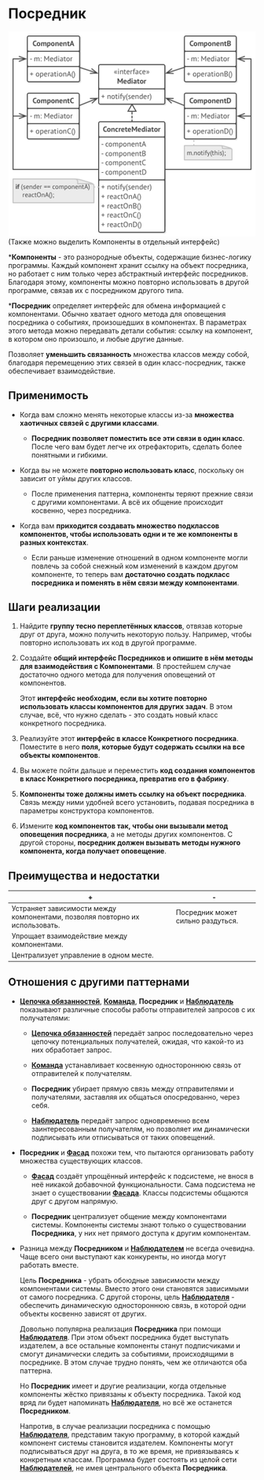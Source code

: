 # Посредник

![UML](/src/AdditionalDocs/uml/Mediator.png)
(Также можно выделить Компоненты в отдельный интерфейс)

***Компоненты** - это разнородные объекты, содержащие бизнес-логику программы. Каждый компонент хранит ссылку на объект посредника, но работает с ним только через абстрактный интерфейс посредников. Благодаря этому, компоненты можно повторно использовать в другой программе, связав их с посредником другого типа.

***Посредник** определяет интерфейс для обмена информацией с компонентами. Обычно хватает одного метода для оповещения посредника о событиях, произошедших в компонентах. В параметрах этого метода можно передавать детали события: ссылку на компонент, в котором оно произошло, и любые другие данные.

Позволяет **уменьшить связанность** множества классов между собой, благодаря перемещению этих связей в один класс-посредник, также обеспечивает взаимодействие.

## Применимость
 
 - Когда вам сложно менять некоторые классы из-за **множества хаотичных связей с другими классами**.

   - **Посредник позволяет поместить все эти связи в один класс**. После чего вам будет легче их отрефакторить, сделать более понятными и гибкими.

 - Когда вы не можете **повторно использовать класс**, поскольку он зависит от уймы других классов.

   - После применения паттерна, компоненты теряют прежние связи с другими компонентами. А всё их общение происходит косвенно, через посредника.

 - Когда вам **приходится создавать множество подклассов компонентов, чтобы использовать одни и те же компоненты в разных контекстах**.

   - Если раньше изменение отношений в одном компоненте могли повлечь за собой снежный ком изменений в каждом другом компоненте, то теперь вам **достаточно создать подкласс посредника и поменять в нём связи между компонентами**.

## Шаги реализации

1. Найдите **группу тесно переплетённых классов**, отвязав которые друг от друга, можно получить некоторую пользу. Например, чтобы повторно использовать их код в другой программе.

2. Создайте **общий интерфейс Посредников и опишите в нём методы для взаимодействия с Компонентами**. В простейшем случае достаточно одного метода для получения оповещений от компонентов.

   Этот **интерфейс необходим, если вы хотите повторно использовать классы компонентов для других задач**. В этом случае, всё, что нужно сделать - это создать новый класс конкретного посредника.

3. Реализуйте этот **интерфейс в классе Конкретного посредника**. Поместите в него **поля, которые будут содержать ссылки на все объекты компонентов**.

4. Вы можете пойти дальше и переместить **код создания компонентов в класс Конкретного посредника, превратив его в фабрику**.

5. **Компоненты тоже должны иметь ссылку на объект посредника**. Связь между ними удобней всего установить, подавая посредника в параметры конструктора компонентов.

6. Измените **код компонентов так, чтобы они вызывали метод оповещения посредника**, а не методы других компонентов. С другой стороны, **посредник должен вызывать методы нужного компонента, когда получает оповещение**.

## Преимущества и недостатки
 
 | + | - |
 | ------ | ------ |
 |Устраняет зависимости между компонентами, позволяя повторно их использовать.|Посредник может сильно раздуться.
 |Упрощает взаимодействие между компонентами.
 |Централизует управление в одном месте.
 
## Отношения с другими паттернами

- [**Цепочка обязанностей**][Chain_of_Responsibility], [**Команда**][Command], **Посредник** и [**Наблюдатель**][Observer] показывают различные способы работы отправителей запросов с их получателями:

  - [**Цепочка обязанностей**][Chain_of_Responsibility] передаёт запрос последовательно через цепочку потенциальных получателей, ожидая, что какой-то из них обработает запрос.

   - [**Команда**][Command] устанавливает косвенную одностороннюю связь от отправителей к получателям.

   - **Посредник** убирает прямую связь между отправителями и получателями, заставляя их общаться опосредованно, через себя.
   
   - [**Наблюдатель**][Observer] передаёт запрос одновременно всем заинтересованным получателям, но позволяет им динамически подписывать или отписываться от таких оповещений.

- **Посредник** и [**Фасад**][Facade] похожи тем, что пытаются организовать работу множества существующих классов.

  - [**Фасад**][Facade] создаёт упрощённый интерфейс к подсистеме, не внося в неё никакой добавочной функциональности. Сама подсистема не знает о существовании [**Фасада**][Facade]. Классы подсистемы общаются друг с другом напрямую.

  - **Посредник** централизует общение между компонентами системы. Компоненты системы знают только о существовании **Посредника**, у них нет прямого доступа к другим компонентам.

- Разница между **Посредником** и [**Наблюдателем**][Observer] не всегда очевидна. Чаще всего они выступают как конкуренты, но иногда могут работать вместе.
  
  Цель **Посредника** - убрать обоюдные зависимости между компонентами системы. Вместо этого они становятся зависимыми от самого посредника. С другой стороны, цель [**Наблюдателя**][Observer] - обеспечить динамическую одностороннюю связь, в которой одни объекты косвенно зависят от других.

  Довольно популярна реализация **Посредника** при помощи [**Наблюдателя**][Observer]. При этом объект посредника будет выступать издателем, а все остальные компоненты станут подписчиками и смогут динамически следить за событиями, происходящими в посреднике. В этом случае трудно понять, чем же отличаются оба паттерна.

  Но **Посредник** имеет и другие реализации, когда отдельные компоненты жёстко привязаны к объекту посредника. Такой код вряд ли будет напоминать [**Наблюдателя**][Observer], но всё же останется **Посредником**.

  Напротив, в случае реализации посредника с помощью [**Наблюдателя**][Observer], представим такую программу, в которой каждый компонент системы становится издателем. Компоненты могут подписываться друг на друга, в то же время, не привязываясь к конкретным классам. Программа будет состоять из целой сети [**Наблюдателей**][Observer], не имея центрального объекта **Посредника**.


[Abstract_Factory]: </src/Creational/Factorys/Abstract_Factory/Abstract_Factory.md>
[Factory_Method]: </src/Creational/Factorys/Factory_Method/Factory_Method.md>
[Object_Pool]: </src/Creational/Object_Pool/Object_Pool.md>
[Builder]: </src/Creational/Builder/Builder.md>
[Prototype]: </src/Creational/Prototype/Prоtotype.md>
[Singleton]: </src/Creational/Singleton/Singleton.md>

[Adapter]: </src/Structural/Adapter/Adapter.md>
[Bridge]: </src/Structural/Bridge/Bridge.md>
[Composite]: </src/Structural/Composite/Composite.md>
[Decorator]: </src/Structural/Decorator/Decorator.md>
[Facade]: </src/Structural/Facade/Facade.md>
[Flyweight]: </src/Structural/Flyweight/Flyweight.md>
[Proxy]: </src/Structural/Proxy/Proxy.md>
[Private_Class_Data]: </src/Structural/Private_Class_Data/Private_Class_Data.md>


[Chain_of_Responsibility]: </src/Behavioral/Chain_of_Responsibility/Chain_of_Responsibility.md>
[Command]: </src/Behavioral/Command/Command.md>
[Iterator]: </src/Behavioral/Iterator/Iterator.md>
[Mediator]: </src/Behavioral/Mediator/Mediator.md>
[Memento]: </src/Behavioral/Memento/Memento.md>
[Observer]: </src/Behavioral/Observer/Observer.md>
[State]: </src/Behavioral/State/State.md>
[Strategy]: </src/Behavioral/Strategy/Strategy.md>
[Template_Method]: </src/Behavioral/Template_Method/Template_Method.md>
[Visitor]: </src/Behavioral/Visitor/Visitor.md>
[Null_Object]: </src/Behavioral/Null_Object/Null_Object.md>